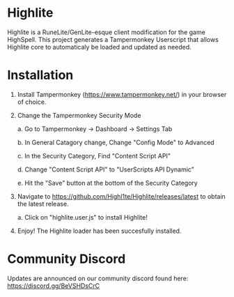 # Highlite

Highlite is a RuneLite/GenLite-esque client modification for the game HighSpell. This project generates a Tampermonkey Userscript that allows Highlite core to automaticaly be loaded and updated as needed.

# Installation
1. Install Tampermonkey (https://www.tampermonkey.net/) in your browser of choice.
2. Change the Tampermonkey Security Mode
   
      a. Go to Tampermonkey -> Dashboard -> Settings Tab

      b. In General Catagory change, Change "Config Mode" to Advanced
   
      c. In the Security Category, Find "Content Script API"
   
      d. Change "Content Script API" to "UserScripts API Dynamic"

      e. Hit the "Save" button at the bottom of the Security Category

4. Navigate to https://github.com/Highl1te/Highlite/releases/latest to obtain the latest release.
   
      a. Click on "highlite.user.js" to install Highlite!
   
6. Enjoy! The Highlite loader has been succesfully installed.

# Community Discord
Updates are announced on our community discord found here: https://discord.gg/BeVSHDsCrC


